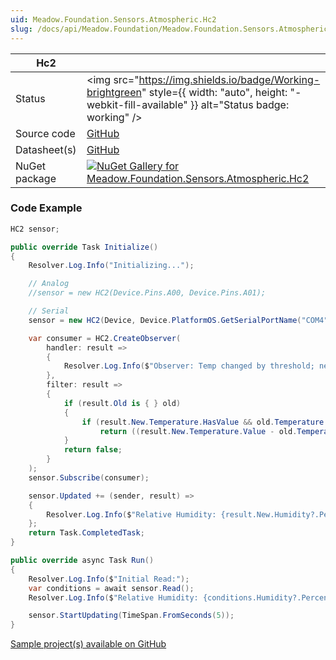 ```yaml
---
uid: Meadow.Foundation.Sensors.Atmospheric.Hc2
slug: /docs/api/Meadow.Foundation/Meadow.Foundation.Sensors.Atmospheric.Hc2
---
```


| Hc2 | |
|--------|--------|
| Status | <img src="https://img.shields.io/badge/Working-brightgreen" style={{ width: "auto", height: "-webkit-fill-available" }} alt="Status badge: working" /> |
| Source code | [GitHub](https://github.com/WildernessLabs/Meadow.Foundation/tree/main/Source/Meadow.Foundation.Peripherals/Sensors.Atmospheric.Hc2) |
| Datasheet(s) | [GitHub](https://github.com/WildernessLabs/Meadow.Foundation/tree/main/Source/Meadow.Foundation.Peripherals/Sensors.Atmospheric.Hc2/Datasheet) |
| NuGet package | <a href="https://www.nuget.org/packages/Meadow.Foundation.Sensors.Atmospheric.Hc2/" target="_blank"><img src="https://img.shields.io/nuget/v/Meadow.Foundation.Sensors.Atmospheric.Hc2.svg?label=Meadow.Foundation.Sensors.Atmospheric.Hc2" alt="NuGet Gallery for Meadow.Foundation.Sensors.Atmospheric.Hc2" /></a> |

### Code Example

```csharp
HC2 sensor;

public override Task Initialize()
{
    Resolver.Log.Info("Initializing...");

    // Analog
    //sensor = new HC2(Device.Pins.A00, Device.Pins.A01);

    // Serial
    sensor = new HC2(Device, Device.PlatformOS.GetSerialPortName("COM4"));

    var consumer = HC2.CreateObserver(
        handler: result =>
        {
            Resolver.Log.Info($"Observer: Temp changed by threshold; new Temp: {result.New.Temperature?.Celsius:N2} °C, old: {result.Old?.Temperature?.Celsius:N2} °C");
        },
        filter: result =>
        {
            if (result.Old is { } old)
            {
                if (result.New.Temperature.HasValue && old.Temperature.HasValue)
                    return ((result.New.Temperature.Value - old.Temperature.Value).Abs().Celsius > 0.5);
            }
            return false;
        }
    );
    sensor.Subscribe(consumer);

    sensor.Updated += (sender, result) =>
    {
        Resolver.Log.Info($"Relative Humidity: {result.New.Humidity?.Percent:N2} %, Temperature: {result.New.Temperature?.Celsius:N2} °C");
    };
    return Task.CompletedTask;
}

public override async Task Run()
{
    Resolver.Log.Info($"Initial Read:");
    var conditions = await sensor.Read();
    Resolver.Log.Info($"Relative Humidity: {conditions.Humidity?.Percent:N2} %, Temperature: {conditions.Temperature?.Celsius:N2} °C");

    sensor.StartUpdating(TimeSpan.FromSeconds(5));
}

```

[Sample project(s) available on GitHub](https://github.com/WildernessLabs/Meadow.Foundation/tree/main/Source/Meadow.Foundation.Peripherals/Sensors.Atmospheric.Hc2/Samples/Hc2_Sample)

